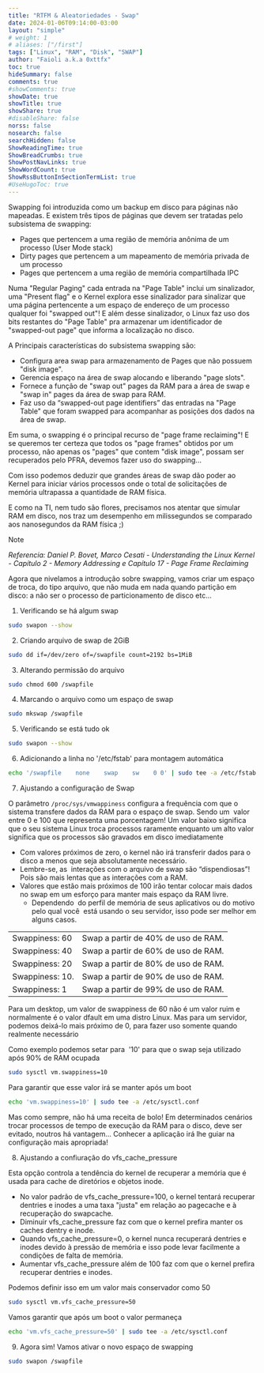 ```yaml
---
title: "RTFM & Aleatoriedades - Swap"
date: 2024-01-06T09:14:00-03:00
layout: "simple"
# weight: 1
# aliases: ["/first"]
tags: ["Linux", "RAM", "Disk", "SWAP"]
author: "Faioli a.k.a 0xttfx"
toc: true
hideSummary: false
comments: true
#showComments: true
showDate: true
showTitle: true
showShare: true
#disableShare: false
norss: false
nosearch: false
searchHidden: false
ShowReadingTime: true
ShowBreadCrumbs: true
ShowPostNavLinks: true
ShowWordCount: true
ShowRssButtonInSectionTermList: true
#UseHugoToc: true
---
```


Swapping foi introduzida como um backup em disco para páginas não mapeadas. E existem três tipos de páginas que devem ser tratadas pelo subsistema de swapping:

- Pages que pertencem a uma região de memória anônima de um processo (User Mode stack)
- Dirty pages  que pertencem a um mapeamento de memória privada de um processo
- Pages que pertencem a uma região de memória compartilhada IPC

Numa "Regular Paging" cada entrada na "Page Table" inclui um sinalizador, uma "Present flag" e o Kernel explora esse sinalizador para sinalizar que uma página pertencente a um espaço de endereço de um processo qualquer foi "swapped out"! E além desse sinalizador, o Linux faz uso dos bits restantes do "Page Table" pra armazenar um identificador de "swapped-out page" que informa a localização no disco. 

A Principais características do subsistema swapping  são:

- Configura area swap para armazenamento de Pages que não possuem "disk image".
- Gerencia espaço na área de swap alocando e liberando "page slots".
- Fornece a função de "swap out" pages da RAM para a área de swap  e "swap in" pages da área de swap para RAM.
- Faz uso da “swapped-out page identifiers” das entradas na "Page Table" que foram swapped para acompanhar as posições dos dados na área de swap.

Em suma, o swapping é o principal recurso de "page frame reclaiming"! E se queremos ter certeza que todos os "page frames" obtidos por um processo, não apenas os "pages" que contem "disk image", possam ser recuperados pelo PFRA, devemos fazer uso do swapping...

Com isso podemos deduzir que grandes áreas de swap dão poder ao Kernel para iniciar vários processos onde o total de solicitações de memória ultrapassa a quantidade de RAM física.

E como na TI, nem tudo são flores, precisamos nos atentar que simular RAM em disco, nos traz um desempenho em milissegundos se comparado aos nanosegundos da RAM física ;) 

>[!NOTE]
>*Referencia: Daniel P. Bovet, Marco Cesati - Understanding the Linux Kernel - Capítulo 2 - Memory Addressing e Capítulo 17 - Page Frame Reclaiming*


Agora que nivelamos a introdução sobre swapping, vamos criar um espaço de troca, do tipo arquivo, que não muda em nada quando partição em disco: a não ser o processo de particionamento de disco etc...


1. Verificando se há algum swap

```bash
sudo swapon --show
```

2. Criando arquivo de swap de 2GiB

```bash
sudo dd if=/dev/zero of=/swapfile count=2192 bs=1MiB
```

3. Alterando permissão do arquivo

```bash
sudo chmod 600 /swapfile
```

4. Marcando o arquivo como um espaço de swap

```bash
sudo mkswap /swapfile
```

5. Verificando se está tudo ok

```bash
sudo swapon --show
```

6. Adicionando a linha no '/etc/fstab' para montagem automática

```bash
echo '/swapfile    none    swap    sw    0 0' | sudo tee -a /etc/fstab
```

7. Ajustando a configuração de Swap

O parâmetro `/proc/sys/vmwappiness` configura a frequência com que o sistema transfere dados da RAM para o espaço de swap. Sendo um  valor entre 0 e 100 que representa uma porcentagem! Um valor baixo significa que o seu sistema Linux troca processos raramente enquanto um alto valor significa que os processos são gravados em disco imediatamente

* Com valores próximos de zero, o kernel não irá transferir dados para o  disco a menos que seja absolutamente necessário.
* Lembre-se, as  interações com o arquivo de swap são “dispendiosas”! Pois são mais lentas que as interações com a RAM.
* Valores que estão mais próximos de 100 irão tentar colocar mais dados  no swap em um esforço para manter mais espaço da RAM livre.
	* Dependendo  do perfil de memória de seus aplicativos ou do motivo pelo qual você  está usando o seu servidor, isso pode ser melhor em alguns casos.

|     |     |
| --- | --- |
| Swappiness: 60 | Swap a partir de 40% de uso de RAM. |
| Swappiness: 40 | Swap a partir de 60% de uso de RAM. |
| Swappiness: 20 | Swap a partir de 80% de uso de RAM. |
| Swappiness: 10. | Swap a partir de 90% de uso de RAM. |
| Swappiness: 1 | Swap a partir de 99% de uso de RAM. |

Para um desktop, um valor de swappiness de 60 não é um valor ruim e normalmente é o valor dfault em uma distro Linux. Mas para um servidor, podemos deixá-lo mais próximo de 0, para fazer uso somente quando realmente necessário

Como exemplo podemos setar para  '10' para que o swap seja utilizado após 90% de RAM ocupada
```bash
sudo sysctl vm.swappiness=10
```
Para garantir que esse valor irá se manter após um boot
```bash
echo 'vm.swappiness=10' | sudo tee -a /etc/sysctl.conf
```

Mas como sempre, não há uma receita de bolo! Em determinados cenários  trocar processos de tempo de execução da RAM para o disco, deve ser evitado, noutros há vantagem... Conhecer a aplicação irá lhe guiar na configuração mais apropriada!

8. Ajustando a confiuração do vfs\_cache\_pressure

Esta opção controla a tendência do kernel de recuperar a memória que é usada para cache de diretórios e objetos inode.

* No valor padrão de vfs\_cache\_pressure=100, o kernel tentará recuperar dentries e inodes a uma taxa "justa" em relação ao pagecache e à recuperação do swapcache.
* Diminuir vfs\_cache\_pressure faz com que o kernel prefira manter os caches dentry e inode.
* Quando vfs\_cache\_pressure=0, o kernel nunca recuperará dentries e inodes devido à pressão de memória e isso pode levar facilmente a condições de falta de memória.
* Aumentar vfs\_cache\_pressure além de 100 faz com que o kernel prefira recuperar dentries e inodes.

Podemos definir isso em um valor mais conservador como 50
```bash
sudo sysctl vm.vfs_cache_pressure=50
```

Vamos garantir que após um boot o valor permaneça
```bash
echo 'vm.vfs_cache_pressure=50' | sudo tee -a /etc/sysctl.conf
```

9. Agora sim! Vamos ativar o novo espaço de swapping 

```bash
sudo swapon /swapfile
```

